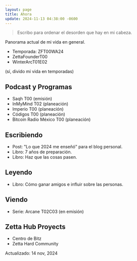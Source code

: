 ```yaml
---
layout: page
title: Ahora
update: 2024-11-13 04:38:00 -0600
---
```


> Escribo para ordenar el desorden que hay en mi cabeza.

Panorama actual de mi vida en general.

- Temporada: ZFT00WA24
- ZettaFounderT00
- WinterArcT01E02

(sí, divido mi vida en temporadas)

## Podcast y Programas
- Saqh T00 (emisión)
- InMyMind T02 (planeación)
- Imperio T00 (planeación)
- Códigos T00 (planeación)
- Bitcoin Radio México T00 (planeación)

## Escribiendo
- Post: "Lo que 2024 me enseñó" para el blog personal.
- Libro: 7 años de preparación.
- Libro: Haz que las cosas pasen.

## Leyendo
- Libro: Cómo ganar amigos e influir sobre las personas.

## Viendo
- Serie: Arcane T02C03 (en emisión)

## Zetta Hub Proyects
- Centro de Bitz
- Zetta Hard Community

Actualizado: 14 nov, 2024